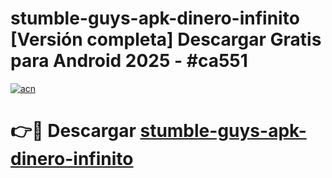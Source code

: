 # stumble-guys-apk-dinero-infinito  [Versión completa] Descargar Gratis para Android 2025 - #ca551

[![acn](https://github.com/user-attachments/assets/0f9c940e-d8b0-45ae-aac7-cd30a18b3e1c)](https://apps.freeplayer.one?title=stumble-guys-apk-dinero-infinito&ref=9F)

# 👉🔴 Descargar [stumble-guys-apk-dinero-infinito](https://apps.freeplayer.one?title=stumble-guys-apk-dinero-infinito&ref=9F)